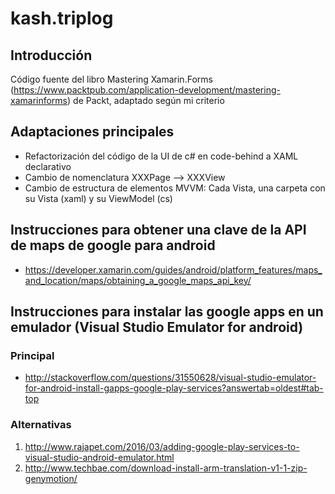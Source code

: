 # kash.triplog

## Introducción
Código fuente del libro Mastering Xamarin.Forms (https://www.packtpub.com/application-development/mastering-xamarinforms) de Packt, adaptado según mi criterio 

## Adaptaciones principales

* Refactorización del código de la UI de c# en code-behind a XAML declarativo
* Cambio de nomenclatura XXXPage --> XXXView
* Cambio de estructura de elementos MVVM: Cada Vista, una carpeta con su Vista (xaml) y su ViewModel (cs)

## Instrucciones para obtener una clave de la API de maps de google para android

* https://developer.xamarin.com/guides/android/platform_features/maps_and_location/maps/obtaining_a_google_maps_api_key/

## Instrucciones para instalar las **google apps** en un emulador (Visual Studio Emulator for android)

### Principal

* http://stackoverflow.com/questions/31550628/visual-studio-emulator-for-android-install-gapps-google-play-services?answertab=oldest#tab-top

### Alternativas

1. http://www.rajapet.com/2016/03/adding-google-play-services-to-visual-studio-android-emulator.html
2. http://www.techbae.com/download-install-arm-translation-v1-1-zip-genymotion/

